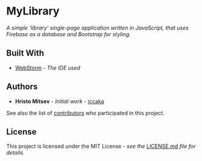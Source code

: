 # MyLibrary

*A simple 'library' single-page application written in JavaScript, that uses Firebase as a database and Bootstrap for styling.*

## Built With

* [WebStorm](https://www.jetbrains.com/webstorm/) - *The IDE used*

## Authors

* **Hristo Mitsev** - *Initial work* - [iccaka](https://github.com/iccaka)

See also the list of [contributors](https://github.com/iccaka/MyLibrary/graphs/contributors) who participated in this project.

## License

This project is licensed under the MIT License - *see the* [LICENSE.md](https://github.com/iccaka/MyLibrary/blob/master/LICENSE.md) *file for details.*
